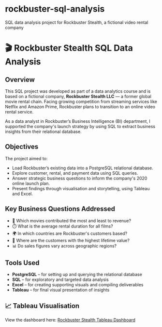 # rockbuster-sql-analysis
SQL data analysis project for Rockbuster Stealth, a fictional video rental company

# 🎬 Rockbuster Stealth SQL Data Analysis

## Overview

This SQL project was developed as part of a data analytics course and is based on a fictional company, **Rockbuster Stealth LLC** — a former global movie rental chain. Facing growing competition from streaming services like Netflix and Amazon Prime, Rockbuster plans to transition to an online video rental service.

As a data analyst in Rockbuster’s Business Intelligence (BI) department, I supported the company's launch strategy by using SQL to extract business insights from their relational database.

## Objectives

The project aimed to:
- Load Rockbuster’s existing data into a PostgreSQL relational database.
- Explore customer, rental, and payment data using SQL queries.
- Answer strategic business questions to inform the company's 2020 online launch plan.
- Present findings through visualisation and storytelling, using Tableau and Excel.

## Key Business Questions Addressed

- 🎥 Which movies contributed the most and least to revenue?
- ⏱️ What is the average rental duration for all films?
- 🌍 In which countries are Rockbuster's customers based?
- 💸 Where are the customers with the highest lifetime value?
- 📊 Do sales figures vary across geographic regions?

## Tools Used

- **PostgreSQL** – for setting up and querying the relational database
- **SQL** – for exploratory and targeted data analysis
- **Excel** – for creating supporting visuals and compiling deliverables
- **Tableau** – for final visual presentation of insights

## 📈 Tableau Visualisation

View the dashboard here: [Rockbuster Stealth Tableau Dashboard](https://public.tableau.com/app/profile/justem.maciejek/viz/Rockbuster_geo_distribution_customers_a_revenue/Sheet1
)

